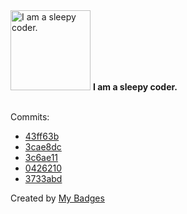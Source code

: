 <img src="https://my-badges.github.io/my-badges/sleepy-coder.png" alt="I am a sleepy coder." title="I am a sleepy coder." width="128">
<strong>I am a sleepy coder.</strong>
<br><br>

Commits:

- <a href="https://github.com/better-studio/better-amp/commit/43ff63b23de118332d2a81a1241639fb63c9c801">43ff63b</a>
- <a href="https://github.com/better-studio/better-amp/commit/3cae8dca2163a47492438db2407e350c1518825b">3cae8dc</a>
- <a href="https://github.com/better-studio/better-amp/commit/3c6ae114d2140fbeab8eb4aeb8e0702d112ad696">3c6ae11</a>
- <a href="https://github.com/better-studio/better-amp/commit/04262101e548474261e50f72051e7a3995178b8b">0426210</a>
- <a href="https://github.com/better-studio/better-amp/commit/3733abdd54290d22dcd564df2936a2f9644c0acd">3733abd</a>


Created by <a href="https://github.com/my-badges/my-badges">My Badges</a>